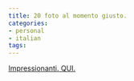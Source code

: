 ```yaml
---
title: 20 foto al momento giusto.
categories:
- personal
- italian
tags:
---
```

[Impressionanti. QUI.](http://sawse.com/2007/11/28/20-photographs-taken-at-the-exact-right-angle/
                       "http://sawse.com/2007/11/28/20-photographs-taken-at-the-exact-right-angle/" )

